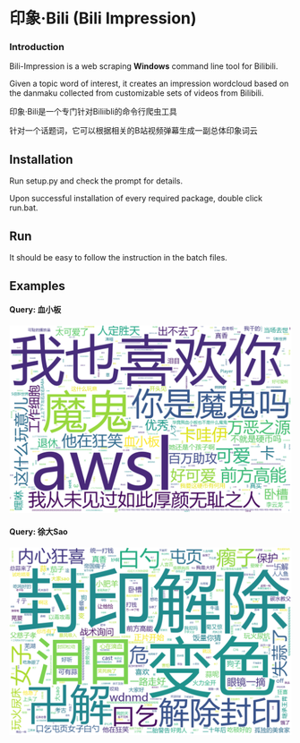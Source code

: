# 印象·Bili (Bili Impression)

### Introduction

Bili-Impression is a web scraping **Windows** command line tool for Bilibili.

Given a topic word of interest, it creates an impression wordcloud based on the danmaku collected from customizable sets of videos from Bilibili.

印象·Bili是一个专门针对Biliibli的命令行爬虫工具

针对一个话题词，它可以根据相关的B站视频弹幕生成一副总体印象词云



## Installation

Run setup.py and check the prompt for details.

Upon successful installation of every required package, double click run.bat.


## Run

It should be easy to follow the instruction in the batch files.


## Examples

#### Query: 血小板


<img src="./example_wordclouds/印象-血小板.png"/>


#### Query: 徐大Sao

<img src="./example_wordclouds/印象-大SAO.png"/>
